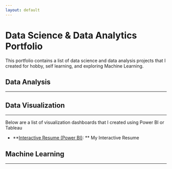 ```yaml
---
layout: default
---
```


# Data Science & Data Analytics Portfolio
This portfolio contains a list of data science and data analysis projects that I created for hobby, self learning, and exploring Machine Learning.

## Data Analysis
* * *

## Data Visualization
* * *
Below are a list of visualization dashboards that I created using Power BI or Tableau
* **[Interactive Resume (Power BI)](https://bit.ly/yeevienresume): ** My Interactive Resume 


## Machine Learning
* * *

